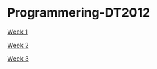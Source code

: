 # Programmering-DT2012

[Week 1](https://github.com/KevinOW/Programmering-DT2012/tree/main/Week-1)

[Week 2](https://github.com/KevinOW/Programmering-DT2012/tree/main/Week-2)

[Week 3](https://github.com/KevinOW/Programmering-DT2012/tree/main/Week-3)


